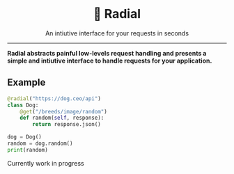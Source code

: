 <br>
<h1 align="center">
💫 Radial
</h1>
<p align="center">
An intiutive interface for your requests in seconds
</p>

***

**Radial abstracts painful low-levels request handling and presents a simple and intiutive interface to handle requests for your application.**

## Example
```py
@radial("https://dog.ceo/api")
class Dog:
    @get("/breeds/image/random")
    def random(self, response):
        return response.json()

dog = Dog()
random = dog.random()
print(random)
```

Currently work in progress